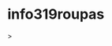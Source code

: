 # info319roupas
<!DOCTYPE html>
<!DOCTYPE html>
<html>
<head>
	<title>Roupas</title>
</head>
<body>

</body>
</html>>